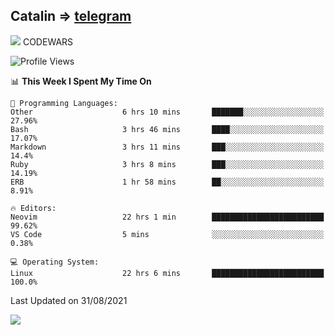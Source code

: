 ## Catalin => [telegram](https://t.me/catalinhimself) 
![](https://www.codewars.com/users/Catalinhimself/badges/micro) CODEWARS
<!--
![](https://github.com/Catalinhimself/Catalinhimself/blob/main/Sakura_Nene_CPP.jpg)
-->
<!--START_SECTION:waka-->
![Profile Views](http://img.shields.io/badge/Profile%20Views-10-blue)

📊 **This Week I Spent My Time On** 

```text
💬 Programming Languages: 
Other                    6 hrs 10 mins       ███████░░░░░░░░░░░░░░░░░░   27.96% 
Bash                     3 hrs 46 mins       ████░░░░░░░░░░░░░░░░░░░░░   17.07% 
Markdown                 3 hrs 11 mins       ███░░░░░░░░░░░░░░░░░░░░░░   14.4% 
Ruby                     3 hrs 8 mins        ███░░░░░░░░░░░░░░░░░░░░░░   14.19% 
ERB                      1 hr 58 mins        ██░░░░░░░░░░░░░░░░░░░░░░░   8.91%

🔥 Editors: 
Neovim                   22 hrs 1 min        █████████████████████████   99.62% 
VS Code                  5 mins              ░░░░░░░░░░░░░░░░░░░░░░░░░   0.38%

💻 Operating System: 
Linux                    22 hrs 6 mins       █████████████████████████   100.0%

```


 Last Updated on 31/08/2021
<!--END_SECTION:waka-->

![](https://github-readme-stats.vercel.app/api/wakatime?username=catalinhimself&theme=calm)

  


